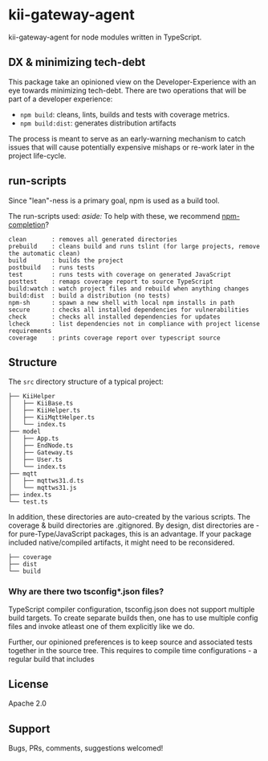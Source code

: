 # kii-gateway-agent
kii-gateway-agent for node modules written in TypeScript.

## DX & minimizing tech-debt
This package take an opinioned view on the Developer-Experience with an eye towards minimizing tech-debt.
There are two operations that will be part of a developer experience:
- `npm build`: cleans, lints, builds and tests with coverage metrics.
- `npm build:dist`: generates distribution artifacts

The process is meant to serve as an early-warning mechanism to catch issues that will cause
potentially expensive mishaps or re-work later in the project life-cycle.

## run-scripts
Since "lean"-ness is a primary goal, npm is used as a build tool.

The run-scripts used:
*aside:* To help with these, we recommend [npm-completion](https://docs.npmjs.com/cli/completion)?

    clean       : removes all generated directories
    prebuild    : cleans build and runs tslint (for large projects, remove the automatic clean)
    build       : builds the project
    postbuild   : runs tests
    test        : runs tests with coverage on generated JavaScript
    posttest    : remaps coverage report to source TypeScript
    build:watch : watch project files and rebuild when anything changes
    build:dist  : build a distribution (no tests)
    npm-sh      : spawn a new shell with local npm installs in path
    secure      : checks all installed dependencies for vulnerabilities
    check       : checks all installed dependencies for updates
    lcheck      : list dependencies not in compliance with project license requirements
    coverage    : prints coverage report over typescript source

## Structure
The `src` directory structure of a typical project:

    ├── KiiHelper
    │   ├── KiiBase.ts
    │   ├── KiiHelper.ts
    │   ├── KiiMqttHelper.ts
    │   └── index.ts
    ├── model
    │   ├── App.ts
    │   ├── EndNode.ts
    │   ├── Gateway.ts
    │   ├── User.ts
    │   └── index.ts
    ├── mqtt
    │   ├── mqttws31.d.ts
    │   └── mqttws31.js
    ├── index.ts
    └── test.ts

In addition, these directories are auto-created by the various scripts. The coverage & build directories are .gitignored. By design, dist directories are - for pure-Type/JavaScript packages, this is an advantage. If your package included native/compiled artifacts, it might need to be reconsidered.

    ├── coverage
    ├── dist
    └── build

### Why are there two tsconfig*.json files?
TypeScript compiler configuration, tsconfig.json does not support multiple build targets. To create separate builds then, one has to use multiple config files and invoke atleast one of them explicitly like we do.

Further, our opinioned preferences is to keep source and associated tests together in the source tree. This requires to compile time configurations - a regular build that includes


## License
Apache 2.0

## Support
Bugs, PRs, comments, suggestions welcomed!

